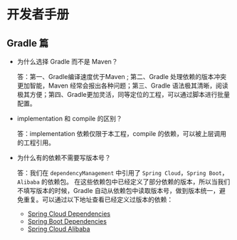 # 开发者手册

## Gradle 篇

- 为什么选择 Gradle 而不是 Maven？

  答：第一、Gradle编译速度优于Maven ; 第二、Gradle 处理依赖的版本冲突更加智能，Maven 经常会报出各种问题；第三、Gradle 语法极其清晰，阅读极其方便；第四、Gradle更加灵活，同等定位的工程，可以通过脚本进行批量配置。

- implementation 和 compile 的区别？

  答：implementation 依赖仅限于本工程，compile 的依赖，可以被上层调用的工程引用。

- 为什么有的依赖不需要写版本号？

  答：我们在 `dependencyManagement` 中引用了 `Spring Cloud`，`Spring Boot`，`Alibaba` 的依赖包。
  在这些依赖包中已经定义了部分依赖的版本，所以当我们不填写版本的时候，Gradle 自动从依赖包中读取版本号，做到版本统一，避免重复。可以通过以下地址查看已经定义过版本的依赖：

  - [Spring Cloud Dependencies](https://github.com/spring-cloud/spring-cloud-release/blob/master/spring-cloud-dependencies/pom.xml)
  - [Spring Boot Dependencies](https://github.com/spring-projects/spring-boot/blob/master/spring-boot-project/spring-boot-dependencies/pom.xml)
  - [Spring Cloud Alibaba](https://github.com/spring-cloud-incubator/spring-cloud-alibaba/blob/master/spring-cloud-alibaba-dependencies/pom.xml)

